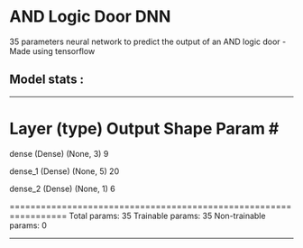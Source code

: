 # AND Logic Door DNN
35 parameters neural network to predict the output of an AND logic door - Made using tensorflow
## Model stats :
_________________________________________________________________
 Layer (type)                Output Shape              Param #
=================================================================
 dense (Dense)               (None, 3)                 9

 dense_1 (Dense)             (None, 5)                 20

 dense_2 (Dense)             (None, 1)                 6

=================================================================
Total params: 35
Trainable params: 35
Non-trainable params: 0
_________________________________________________________________
